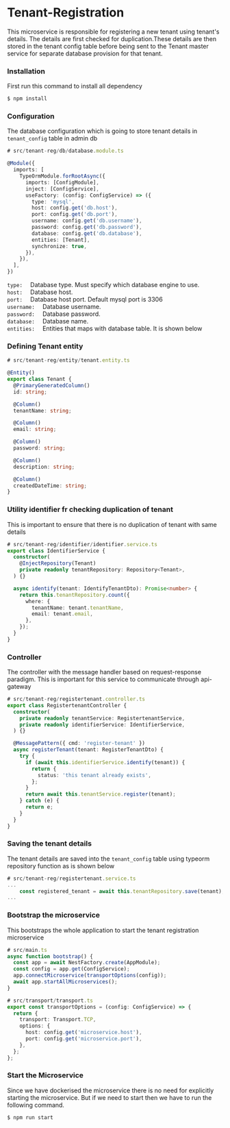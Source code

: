 # Tenant-Registration

This microservice is responsible for registering a new tenant using tenant's details. The details are first checked for duplication.These details are then stored in the tenant config table before being sent to the Tenant master service for separate database provision for that tenant.


### Installation
First run this command to install all dependency
```bash
$ npm install
```

### Configuration
The database configuration which is going to store tenant details in `tenant_config` table in admin db

```ts
# src/tenant-reg/db/database.module.ts

@Module({
  imports: [
    TypeOrmModule.forRootAsync({
      imports: [ConfigModule],
      inject: [ConfigService],
      useFactory: (config: ConfigService) => ({
        type: 'mysql',
        host: config.get('db.host'),
        port: config.get('db.port'),
        username: config.get('db.username'),
        password: config.get('db.password'),
        database: config.get('db.database'),
        entities: [Tenant],
        synchronize: true,
      }),
    }),
  ],
})
```
`type:  ` Database type. Must specify which database engine to use.  
`host:  ` Database host.  
`port:  ` Database host port. Default mysql port is 3306  
`username:  ` Database username.  
`password:  ` Database password.  
`database:  ` Database name.  
`entities:  ` Entities that maps with database table. It is shown below  

### Defining Tenant entity

```ts
# src/tenant-reg/entity/tenant.entity.ts

@Entity()
export class Tenant {
  @PrimaryGeneratedColumn()
  id: string;

  @Column()
  tenantName: string;

  @Column()
  email: string;

  @Column()
  password: string;

  @Column()
  description: string;

  @Column()
  createdDateTime: string;
}
```
### Utility identifier fr checking duplication of tenant
This is important to ensure that there is no duplication of tenant with same details
```ts
# src/tenant-reg/identifier/identifier.service.ts
export class IdentifierService {
  constructor(
    @InjectRepository(Tenant)
    private readonly tenantRepository: Repository<Tenant>,
  ) {}

  async identify(tenant: IdentifyTenantDto): Promise<number> {
    return this.tenantRepository.count({
      where: {
        tenantName: tenant.tenantName,
        email: tenant.email,
      },
    });
  }
}
```

### Controller
The controller with the message handler based on request-response paradigm. This is important for this service to communicate through api-gateway

```ts
# src/tenant-reg/registertenant.controller.ts
export class RegistertenantController {
  constructor(
    private readonly tenantService: RegistertenantService,
    private readonly identifierService: IdentifierService,
  ) {}

  @MessagePattern({ cmd: 'register-tenant' })
  async registerTenant(tenant: RegisterTenantDto) {
    try {
      if (await this.identifierService.identify(tenant)) {
        return {
          status: 'this tenant already exists',
        };
      }
      return await this.tenantService.register(tenant);
    } catch (e) {
      return e;
    }
  }
}
```
### Saving the tenant details
The tenant details are saved into the `tenant_config` table using typeorm repository function as is shown below

```ts
# src/tenant-reg/registertenant.service.ts
...
    const registered_tenant = await this.tenantRepository.save(tenant);
...
```

### Bootstrap the microservice
This bootstraps the whole application to start the tenant registration microservice

```ts
# src/main.ts
async function bootstrap() {
  const app = await NestFactory.create(AppModule);
  const config = app.get(ConfigService);
  app.connectMicroservice(transportOptions(config));
  await app.startAllMicroservices();
}

# src/transport/transport.ts
export const transportOptions = (config: ConfigService) => {
  return {
    transport: Transport.TCP,
    options: {
      host: config.get('microservice.host'),
      port: config.get('microservice.port'),
    },
  };
};
```

### Start the Microservice
Since we have dockerised the microservice there is no need for explicitly starting the microservice. But if we need to start then we have to run the following command.
```bash
$ npm run start
```
